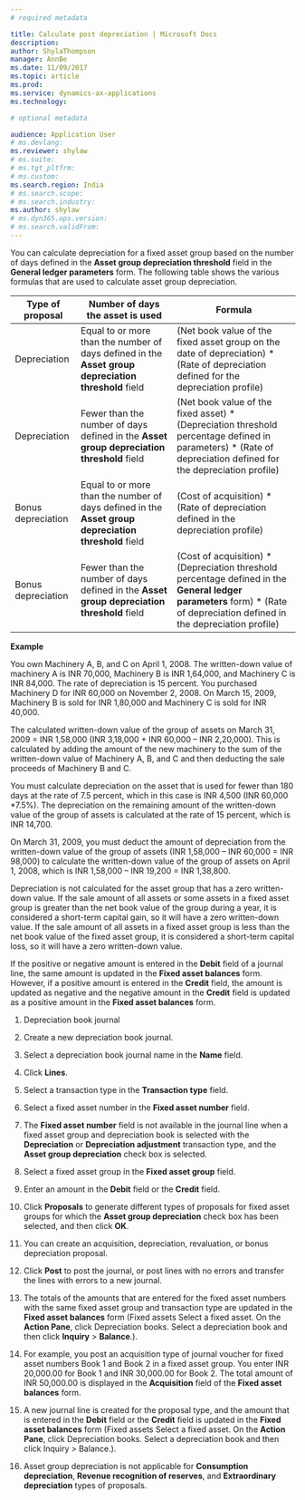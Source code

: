```yaml
---
# required metadata

title: Calculate post depreciation | Microsoft Docs
description: 
author: ShylaThompson
manager: AnnBe
ms.date: 11/09/2017
ms.topic: article
ms.prod: 
ms.service: dynamics-ax-applications
ms.technology: 

# optional metadata

audience: Application User
# ms.devlang: 
ms.reviewer: shylaw
# ms.suite: 
# ms.tgt_pltfrm: 
# ms.custom:
ms.search.region: India
# ms.search.scope: 
# ms.search.industry: 
ms.author: shylaw
# ms.dyn365.ops.version: 
# ms.search.validFrom:
---
```


You can calculate depreciation for a fixed asset group based on the number of
days defined in the **Asset group depreciation threshold** field in the
**General ledger parameters** form. The following table shows the various
formulas that are used to calculate asset group depreciation.

| Type of proposal   | Number of days the asset is used   | Formula    |
|--------------------|-----------|----------------------------|
| Depreciation       | Equal to or more than the number of days defined in the **Asset group depreciation threshold** field | (Net book value of the fixed asset group on the date of depreciation) \* (Rate of depreciation defined for the depreciation profile)                                         |
| Depreciation       | Fewer than the number of days defined in the **Asset group depreciation threshold** field            | (Net book value of the fixed asset) \* (Depreciation threshold percentage defined in parameters) \* (Rate of depreciation defined for the depreciation profile)              |
| Bonus depreciation | Equal to or more than the number of days defined in the **Asset group depreciation threshold** field | (Cost of acquisition) \* (Rate of depreciation defined in the depreciation profile)                                                                                          |
| Bonus depreciation | Fewer than the number of days defined in the **Asset group depreciation threshold** field            | (Cost of acquisition) \* (Depreciation threshold percentage defined in the **General ledger parameters** form) \* (Rate of depreciation defined in the depreciation profile) |

**Example**

You own Machinery A, B, and C on April 1, 2008. The written-down value of machinery A is INR 70,000, Machinery B is INR 1,64,000, and Machinery C is INR 84,000. The rate of depreciation is 15 percent. You purchased Machinery D for INR 60,000 on November 2, 2008. On March 15, 2009, Machinery B is sold for INR 1,80,000 and Machinery C is sold for INR 40,000.

The calculated written-down value of the group of assets on March 31, 2009 = INR 1,58,000 (INR 3,18,000 + INR 60,000 – INR 2,20,000). This is calculated by adding the amount of the new machinery to the sum of the written-down value of Machinery A, B, and C and then deducting the sale proceeds of Machinery B and C.

You must calculate depreciation on the asset that is used for fewer than 180 days at the rate of 7.5 percent, which in this case is INR 4,500 (INR 60,000 \*7.5%). The depreciation on the remaining amount of the written-down value of the group of assets is calculated at the rate of 15 percent, which is INR 14,700.

On March 31, 2009, you must deduct the amount of depreciation from the written-down value of the group of assets (INR 1,58,000 – INR 60,000 = INR 98,000) to calculate the written-down value of the group of assets on April 1, 2008, which is INR 1,58,000 – INR 19,200 = INR 1,38,800.

Depreciation is not calculated for the asset group that has a zero written-down value. If the sale amount of all assets or some assets in a fixed asset group is greater than the net book value of the group during a year, it is considered a short-term capital gain, so it will have a zero written-down value. If the sale amount of all assets in a fixed asset group is less than the net book value of
the fixed asset group, it is considered a short-term capital loss, so it will have a zero written-down value.

If the positive or negative amount is entered in the **Debit** field of a journal line, the same amount is updated in the **Fixed asset balances** form. However, if a positive amount is entered in the **Credit** field, the amount is updated as negative and the negative amount in the **Credit** field is updated as a positive amount in the **Fixed asset balances** form.

1.   Depreciation book journal

2.   Create a new depreciation book journal.

3.   Select a depreciation book journal name in the **Name** field.

4.   Click **Lines**.

5.   Select a transaction type in the **Transaction type** field.

6.   Select a fixed asset number in the **Fixed asset number** field.

7.   The **Fixed asset number** field is not available in the journal line when a fixed asset group and depreciation book is selected with the **Depreciation** or **Depreciation adjustment** transaction type, and the **Asset group depreciation** check box is selected.

8.   Select a fixed asset group in the **Fixed asset group** field.

9.   Enter an amount in the **Debit** field or the **Credit** field.

10.   Click **Proposals** to generate different types of proposals for fixed asset groups for which the **Asset group depreciation** check box has been selected, and then click **OK**.

11.   You can create an acquisition, depreciation, revaluation, or bonus depreciation proposal.

12.   Click **Post** to post the journal, or post lines with no errors and transfer the lines with errors to a new journal.

13.   The totals of the amounts that are entered for the fixed asset numbers with the same fixed asset group and transaction type are updated in the **Fixed asset balances** form (Fixed assets Select a fixed asset. On the **Action Pane**, click Depreciation books. Select a depreciation book and then click **Inquiry** > **Balance**.).

14.   For example, you post an acquisition type of journal voucher for fixed asset numbers Book 1 and Book 2 in a fixed asset group. You enter INR 20,000.00 for Book 1 and INR 30,000.00 for Book 2. The total amount of INR 50,000.00 is displayed in the **Acquisition** field of the **Fixed asset balances** form.

15.   A new journal line is created for the proposal type, and the amount that is entered in the **Debit** field or the **Credit** field is updated in the **Fixed asset balances** form (Fixed assets Select a fixed asset. On the **Action Pane**, click Depreciation books. Select a depreciation book and then click Inquiry \> Balance.).

16.   Asset group depreciation is not applicable for **Consumption depreciation**, **Revenue recognition of reserves**, and **Extraordinary depreciation** types of proposals.
